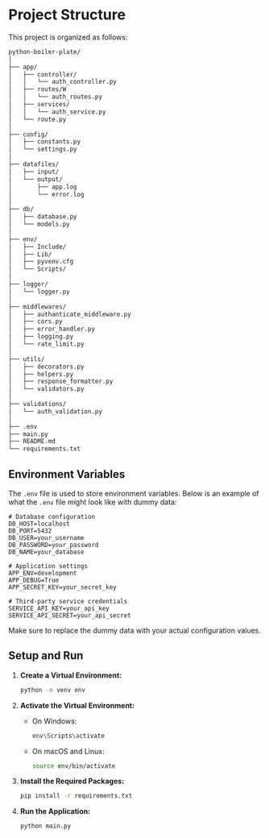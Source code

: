 # Project Structure

This project is organized as follows:

```markdown
python-boiler-plate/
│
├── app/
│   ├── controller/
│   │   └── auth_controller.py
│   ├── routes/W
│   │   └── auth_routes.py
│   ├── services/
│   │   └── auth_service.py
│   └── route.py
│
├── config/
│   ├── constants.py
│   └── settings.py
│
├── datafiles/
│   ├── input/
│   └── output/
│       ├── app.log
│       └── error.log
│
├── db/
│   ├── database.py
│   └── models.py
│
├── env/
│   ├── Include/
│   ├── Lib/
│   ├── pyvenv.cfg
│   └── Scripts/
│
├── logger/
│   └── logger.py
│
├── middlewares/
│   ├── authanticate_middleware.py
│   ├── cors.py
│   ├── error_handler.py
│   ├── logging.py
│   └── rate_limit.py
│
├── utils/
│   ├── decorators.py
│   ├── helpers.py
│   ├── response_formatter.py
│   └── validators.py
│
├── validations/
│   └── auth_validation.py
│
├── .env
├── main.py
├── README.md
└── requirements.txt
```

## Environment Variables

The `.env` file is used to store environment variables. Below is an example of what the `.env` file might look like with dummy data:

```
# Database configuration
DB_HOST=localhost
DB_PORT=5432
DB_USER=your_username
DB_PASSWORD=your_password
DB_NAME=your_database

# Application settings
APP_ENV=development
APP_DEBUG=True
APP_SECRET_KEY=your_secret_key

# Third-party service credentials
SERVICE_API_KEY=your_api_key
SERVICE_API_SECRET=your_api_secret
```

Make sure to replace the dummy data with your actual configuration values.

## Setup and Run

1. **Create a Virtual Environment:**

   ```bash
   python -m venv env
   ```

2. **Activate the Virtual Environment:**

   - On Windows:

     ```bash
     env\Scripts\activate
     ```

   - On macOS and Linux:

     ```bash
     source env/bin/activate
     ```

3. **Install the Required Packages:**

   ```bash
   pip install -r requirements.txt
   ```

4. **Run the Application:**

   ```bash
   python main.py
   ```
